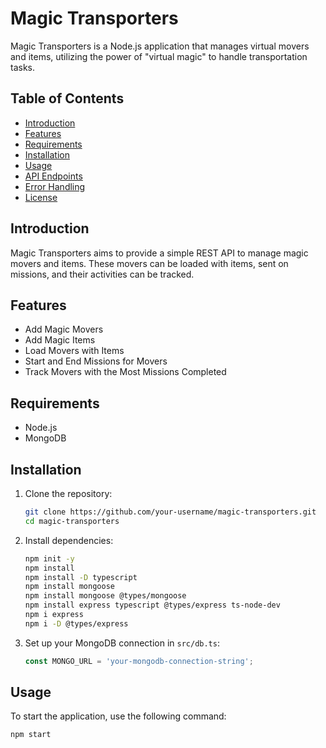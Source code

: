 # Magic Transporters

Magic Transporters is a Node.js application that manages virtual movers and items, utilizing the power of "virtual magic" to handle transportation tasks.

## Table of Contents

- [Introduction](#introduction)
- [Features](#features)
- [Requirements](#requirements)
- [Installation](#installation)
- [Usage](#usage)
- [API Endpoints](#api-endpoints)
- [Error Handling](#error-handling)
- [License](#license)

## Introduction

Magic Transporters aims to provide a simple REST API to manage magic movers and items. These movers can be loaded with items, sent on missions, and their activities can be tracked.

## Features

- Add Magic Movers
- Add Magic Items
- Load Movers with Items
- Start and End Missions for Movers
- Track Movers with the Most Missions Completed

## Requirements

- Node.js
- MongoDB

## Installation

1. Clone the repository:

    ```bash
    git clone https://github.com/your-username/magic-transporters.git
    cd magic-transporters
    ```

2. Install dependencies:

    ```bash
    npm init -y
    npm install
    npm install -D typescript
    npm install mongoose
    npm install mongoose @types/mongoose
    npm install express typescript @types/express ts-node-dev
    npm i express
    npm i -D @types/express
    ```

3. Set up your MongoDB connection in `src/db.ts`:

    ```typescript
    const MONGO_URL = 'your-mongodb-connection-string';
    ```

## Usage

To start the application, use the following command:

```bash
npm start
